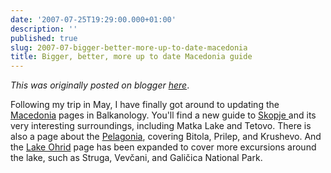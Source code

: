 ```yaml
---
date: '2007-07-25T19:29:00.000+01:00'
description: ''
published: true
slug: 2007-07-bigger-better-more-up-to-date-macedonia
title: Bigger, better, more up to date Macedonia guide
---
```


*This was originally posted on blogger [here](https://blog.balkanology.com/2007/07/bigger-better-more-up-to-date-macedonia.html)*.

Following my trip in May, I have finally got around to updating the <a href="http://www.balkanology.com/macedonia/index.html">Macedonia</a> pages in Balkanology. You'll find a new guide to <a href="http://www.balkanology.com/macedonia/article_skopje.html">Skopje </a>and its very interesting surroundings, including Matka Lake and Tetovo. There is also a page about the <a href="http://www.balkanology.com/macedonia/article_pelagonia.html">Pelagonia</a>, covering Bitola, Prilep, and Krushevo. And the <a href="http://www.balkanology.com/macedonia/article_ohrid.html">Lake Ohrid</a> page has been expanded to cover more excursions around the lake, such as Struga, Vev&#x10d;ani, and Gali&#x10d;ica National Park.